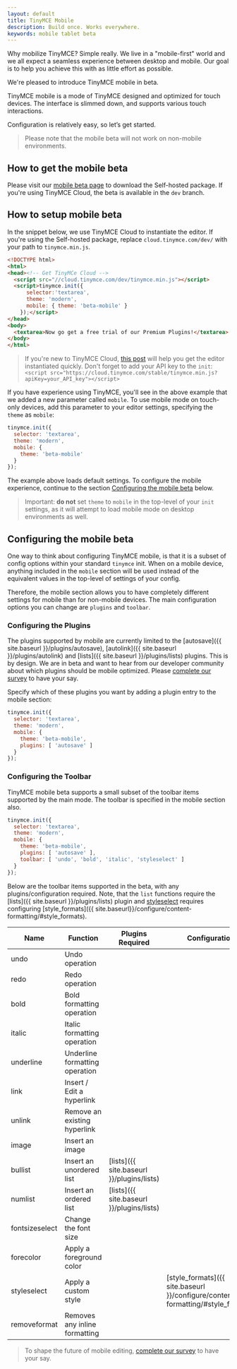 ```yaml
---
layout: default
title: TinyMCE Mobile
description: Build once. Works everywhere.
keywords: mobile tablet beta
---
```


Why mobilize TinyMCE? Simple really. We live in a "mobile-first" world and we all expect a seamless experience between desktop and mobile. Our goal is to help you achieve this with as little effort as possible.

We're pleased to introduce TinyMCE mobile in beta.

TinyMCE mobile is a mode of TinyMCE designed and optimized for touch devices. The interface is slimmed down, and supports various touch interactions.

Configuration is relatively easy, so let’s get started.

> Please note that the mobile beta will not work on non-mobile environments.

## How to get the mobile beta

Please visit our [mobile beta page](https://www.tinymce.com/mobile) to download the Self-hosted package. If you're using TinyMCE Cloud, the beta is available in the `dev` branch.

## How to setup mobile beta

In the snippet below, we use TinyMCE Cloud to instantiate the editor. If you're using the Self-hosted package, replace `cloud.tinymce.com/dev/` with your path to `tinymce.min.js`.


```html
<!DOCTYPE html>
<html>
<head><!-- Get TinyMCe Cloud -->
  <script src="//cloud.tinymce.com/dev/tinymce.min.js"></script>
  <script>tinymce.init({
      selector:'textarea',
      theme: 'modern',
      mobile: { theme: 'beta-mobile' }
    });</script>
</head>
<body>
  <textarea>Now go get a free trial of our Premium Plugins!</textarea>
</body>
</html>
```

> If you're new to TinyMCE Cloud, [this post](https://go.tinymce.com/blog/how-to-get-tinymce-cloud-up-in-less-than-5-minutes/) will help you get the editor instantiated quickly.
> Don't forget to add your API key to the `init`:
> `<script src="https://cloud.tinymce.com/stable/tinymce.min.js?apiKey=your_API_key"></script>`

If you have experience using TinyMCE, you'll see in the above example that we added a new parameter called `mobile`. To use mobile mode on touch-only devices, add this parameter to your editor settings, specifying the `theme` as `mobile`:

```js
tinymce.init({
  selector: 'textarea',
  theme: 'modern',
  mobile: {
    theme: 'beta-mobile'
  }
});
```

The example above loads default settings. To configure the mobile experience, continue to the section [Configuring the mobile beta](#configuringthemobilebeta) below.

> Important: **do not** set `theme` to `mobile` in the top-level of your `init` settings, as it will attempt to load mobile mode on desktop environments as well.

## Configuring the mobile beta

One way to think about configuring TinyMCE mobile, is that it is a subset of config options within your standard `tinymce` init. When on a mobile device, anything included in the `mobile` section will be used instead of the equivalent values in the top-level of settings of your config.

Therefore, the mobile section allows you to have completely different settings for mobile than for non-mobile devices. The main configuration options you can change are `plugins` and `toolbar`.

### Configuring the Plugins

The plugins supported by mobile are currently limited to the [autosave]({{ site.baseurl }}/plugins/autosave), [autolink]({{ site.baseurl }}/plugins/autolink) and [lists]({{ site.baseurl }}/plugins/lists) plugins. This is by design. We are in beta and want to hear from our developer community about which plugins should be mobile optimized. Please [complete our survey](https://docs.google.com/forms/d/e/1FAIpQLSdWamU5HsZtv-SPqGRyu6Ql1zLqlrCQFP1vSrzx1oHikMFvlw/viewform) to have your say.

Specify which of these plugins you want by adding a plugin entry to the mobile section:

```js
tinymce.init({
  selector: 'textarea',
  theme: 'modern',
  mobile: {
    theme: 'beta-mobile',
    plugins: [ 'autosave' ]
  }
});
```

### Configuring the Toolbar

TinyMCE mobile beta supports a small subset of the toolbar items supported by the main mode. The toolbar is specified in the mobile section also.

```js
tinymce.init({
  selector: 'textarea',
  theme: 'modern',
  mobile: {
    theme: 'beta-mobile',
    plugins: [ 'autosave' ],
    toolbar: [ 'undo', 'bold', 'italic', 'styleselect' ]
  }
});
```

Below are the toolbar items supported in the beta, with any plugins/configuration required. Note, that the `list` functions require the [lists]({{ site.baseurl }}/plugins/lists) plugin and [styleselect](#) requires configuring [style_formats]({{ site.baseurl}}/configure/content-formatting/#style_formats).

| Name | Function | Plugins Required | Configuration |
|--------|----|-----|-------------|
| undo | Undo operation |
| redo | Redo operation |
| bold | Bold formatting operation |
| italic | Italic formatting operation |
| underline | Underline formatting operation |
| link | Insert / Edit a hyperlink |
| unlink | Remove an existing hyperlink |
| image | Insert an image |
| bullist | Insert an unordered list | [lists]({{ site.baseurl }}/plugins/lists) |
| numlist | Insert an ordered list | [lists]({{ site.baseurl }}/plugins/lists) |
| fontsizeselect | Change the font size
| forecolor | Apply a foreground color
| styleselect | Apply a custom style | | [style_formats]({{ site.baseurl }}/configure/content-formatting/#style_formats) |
| removeformat | Removes any inline formatting |

> To shape the future of mobile editing, [complete our survey](https://docs.google.com/forms/d/e/1FAIpQLSdWamU5HsZtv-SPqGRyu6Ql1zLqlrCQFP1vSrzx1oHikMFvlw/viewform) to have your say.
